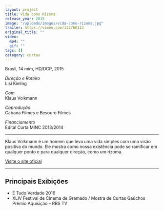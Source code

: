 ```yaml
---
layout: project
title: Vida como Rizoma
release_year: 2015
image: "/uploads/images/vida-como-rizoma.jpg"
trailer: https://vimeo.com/133766113
original_title: ""
video:
  mp4: ""
  gif: ""
tags: []
category: curtas
---
```


Brasil, 14 mim, HD/DCP, 2015

_Direção e Roteiro_  
Lisi Kieling

_Com_  
Klaus Volkmann

_Coprodução_  
Cabana Filmes e Besouro Filmes

_Financiamento_  
Edital Curta MINC 2013/2014

---

Klaus Volkmann é um homem que leva uma vida simples com uma visão positiva do mundo. Ele mostra como nossa existência pode se ramificar em qualquer ponto e para qualquer direção, como um rizoma.

[Visite o site oficial](http://vidacomorizoma.com.br/)

---

## Principais Exibições

- É Tudo Verdade 2016
- XLIV Festival de Cinema de Gramado / Mostra de Curtas Gaúchos  
  Prêmio Aquisição – RBS TV
